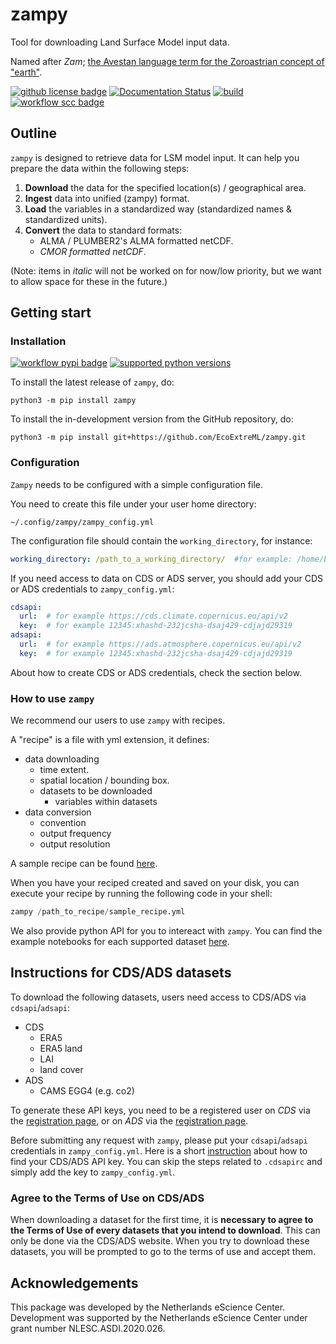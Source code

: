 # zampy
Tool for downloading Land Surface Model input data.

Named after *Zam*; [the Avestan language term for the Zoroastrian concept of "earth"](https://en.wikipedia.org/wiki/Zam).

[![github license badge](https://img.shields.io/github/license/EcoExtreML/zampy)](https://github.com/EcoExtreML/zampy)
[![Documentation Status](https://readthedocs.org/projects/zampy/badge/?version=latest)](https://zampy.readthedocs.io/en/latest/?badge=latest)
[![build](https://github.com/EcoExtreML/zampy/actions/workflows/build.yml/badge.svg)](https://github.com/EcoExtreML/zampy/actions/workflows/build.yml)
[![workflow scc badge](https://sonarcloud.io/api/project_badges/measure?project=EcoExtreML_zampy&metric=coverage)](https://sonarcloud.io/dashboard?id=EcoExtreML_zampy)


## Outline
`zampy` is designed to retrieve data for LSM model input. It can help you prepare the data within the following steps:
1. **Download** the data for the specified location(s) / geographical area.
2. **Ingest** data into unified (zampy) format.
3. **Load** the variables in a standardized way (standardized names & standardized units).
4. **Convert** the data to standard formats:
    - ALMA / PLUMBER2's ALMA formatted netCDF.
    - *CMOR formatted netCDF*.

(Note: items in *italic* will not be worked on for now/low priority, but we want to allow space for these in the future.)

## Getting start

### Installation
[![workflow pypi badge](https://img.shields.io/pypi/v/zampy.svg?colorB=blue)](https://pypi.python.org/project/zampy/)
[![supported python versions](https://img.shields.io/pypi/pyversions/zampy)](https://pypi.python.org/project/zampy/)

To install the latest release of `zampy`, do:
```console
python3 -m pip install zampy
```

To install the in-development version from the GitHub repository, do:

```console
python3 -m pip install git+https://github.com/EcoExtreML/zampy.git
```

### Configuration
`Zampy` needs to be configured with a simple configuration file.

You need to create this file under your user home directory:

`~/.config/zampy/zampy_config.yml`

The configuration file should contain the `working_directory`, for instance:
```yaml
working_directory: /path_to_a_working_directory/  #for example: /home/bart/Zampy
```

If you need access to data on CDS or ADS server, you should add your CDS or ADS credentials to `zampy_config.yml`:

```yaml
cdsapi:
  url:  # for example https://cds.climate.copernicus.eu/api/v2
  key:  # for example 12345:xhashd-232jcsha-dsaj429-cdjajd29319
adsapi:
  url:  # for example https://ads.atmosphere.copernicus.eu/api/v2
  key:  # for example 12345:xhashd-232jcsha-dsaj429-cdjajd29319
```

About how to create CDS or ADS credentials, check the section below.

### How to use `zampy`

We recommend our users to use `zampy` with recipes.

A "recipe" is a file with yml extension, it defines:
- data downloading
  - time extent.
  - spatial location / bounding box.
  - datasets to be downloaded
    - variables within datasets
- data conversion
  - convention
  - output frequency
  - output resolution

A sample recipe can be found [here](./docs/using_zampy.md).

When you have your reciped created and saved on your disk, you can execute your recipe by running the following code in your shell:

```py
zampy /path_to_recipe/sample_recipe.yml
```

We also provide python API for you to intereact with `zampy`. You can find the example notebooks for each supported dataset [here](./demo/).

## Instructions for CDS/ADS datasets

To download the following datasets, users need access to CDS/ADS via `cdsapi`/`adsapi`:
- CDS
  - ERA5
  - ERA5 land
  - LAI
  - land cover
- ADS
  - CAMS EGG4 (e.g. co2)

To generate these API keys, you need to be a registered user on *CDS* via the [registration page](https://cds.climate.copernicus.eu/user/register?destination=%2F%23!%2Fhome), or on *ADS* via the [registration page](https://ads.atmosphere.copernicus.eu/user/register?destination=%2F%23!%2Fhome).

Before submitting any request with `zampy`, please put your `cdsapi`/`adsapi` credentials in `zampy_config.yml`. Here is a short [instruction](https://cds.climate.copernicus.eu/api-how-to) about how to find your CDS/ADS API key. You can skip the steps related to `.cdsapirc` and simply add the key to `zampy_config.yml`.

### Agree to the Terms of Use on CDS/ADS

When downloading a dataset for the first time, it is **necessary to agree to the Terms of Use of every datasets that you intend to download**. This can only be done via the CDS/ADS website. When you try to download these datasets, you will be prompted to go to the terms of use and accept them.


## Acknowledgements

This package was developed by the Netherlands eScience Center. Development was supported by the Netherlands eScience Center under grant number NLESC.ASDI.2020.026.
